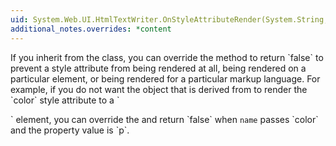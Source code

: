 ```yaml
---
uid: System.Web.UI.HtmlTextWriter.OnStyleAttributeRender(System.String,System.String,System.Web.UI.HtmlTextWriterStyle)
additional_notes.overrides: *content
---
```


<p>If you inherit from the <xref href="System.Web.UI.HtmlTextWriter"></xref> class, you can override the <xref href="System.Web.UI.HtmlTextWriter.OnStyleAttributeRender(System.String,System.String,System.Web.UI.HtmlTextWriterStyle)"></xref> method to return `false` to prevent a style attribute from being rendered at all, being rendered on a particular element, or being rendered for a particular markup language. For example, if you do not want the object that is derived from <xref href="System.Web.UI.HtmlTextWriter"></xref> to render the `color` style attribute to a `<p>` element, you can override the <xref href="System.Web.UI.HtmlTextWriter.OnStyleAttributeRender(System.String,System.String,System.Web.UI.HtmlTextWriterStyle)"></xref> and return `false` when <code>name</code> passes `color` and the <xref href="System.Web.UI.HtmlTextWriter.TagName"></xref> property value is `p`.</p>



